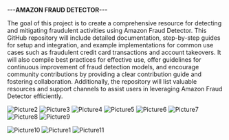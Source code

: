 **---AMAZON FRAUD DETECTOR---**

The goal of this project is to create a comprehensive resource for detecting and mitigating fraudulent activities using Amazon Fraud Detector. This GitHub repository will include detailed documentation, step-by-step guides for setup and integration, and example implementations for common use cases such as fraudulent credit card transactions and account takeovers. It will also compile best practices for effective use, offer guidelines for continuous improvement of fraud detection models, and encourage community contributions by providing a clear contribution guide and fostering collaboration. Additionally, the repository will list valuable resources and support channels to assist users in leveraging Amazon Fraud Detector efficiently.


![Picture2](https://github.com/klu-2100032567/AWS-FRAUD-DETECTOR/assets/121150348/f7b13a58-54fb-4103-bb01-141a33c769af)
![Picture3](https://github.com/klu-2100032567/AWS-FRAUD-DETECTOR/assets/121150348/6f166655-964f-4629-b492-ddca3a89145d)
![Picture4](https://github.com/klu-2100032567/AWS-FRAUD-DETECTOR/assets/121150348/4f4c26b3-65d8-4557-aac3-eb34a0e2043d)
![Picture5](https://github.com/klu-2100032567/AWS-FRAUD-DETECTOR/assets/121150348/5c83cf76-7d58-4075-98df-ed425536f275)
![Picture6](https://github.com/klu-2100032567/AWS-FRAUD-DETECTOR/assets/121150348/4d4437fd-80d2-43da-956c-6516ff40ea0b)
![Picture7](https://github.com/klu-2100032567/AWS-FRAUD-DETECTOR/assets/121150348/e2c3ec38-1ce5-4d91-ba9b-91c1e8fe751f)
![Picture8](https://github.com/klu-2100032567/AWS-FRAUD-DETECTOR/assets/121150348/60d03ee0-63cf-4821-99f0-2ff6bce81765)
![Picture9](https://github.com/klu-2100032567/AWS-FRAUD-DETECTOR/assets/121150348/5fa4855a-2512-48ed-b741-480dc2148111)

![Picture10](https://github.com/klu-2100032567/AWS-FRAUD-DETECTOR/assets/121150348/fc80c11e-d96c-4789-94aa-7914377ed986)
![Picture1](https://github.com/klu-2100032567/AWS-FRAUD-DETECTOR/assets/121150348/b9826694-6c70-45a1-b752-efeef98fa6a3)
![Picture11](https://github.com/klu-2100032567/AWS-FRAUD-DETECTOR/assets/121150348/7ea4c85e-7205-47c1-ba2f-3deee28f0a9f)
